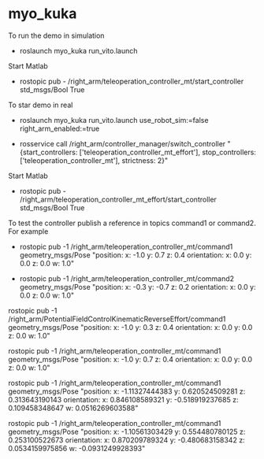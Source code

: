 # myo_kuka

To run the demo in simulation

  - roslaunch myo_kuka run_vito.launch

Start Matlab

  - rostopic pub - /right_arm/teleoperation_controller_mt/start_controller std_msgs/Bool True

To star demo in real

  - roslaunch myo_kuka run_vito.launch use_robot_sim:=false right_arm_enabled:=true

  - rosservice call /right_arm/controller_manager/switch_controller "{start_controllers: ['teleoperation_controller_mt_effort'], stop_controllers: ['teleoperation_controller_mt'], strictness: 2}"

Start Matlab

  - rostopic pub - /right_arm/teleoperation_controller_mt_effort/start_controller std_msgs/Bool True


To test the controller publish a reference in topics command1 or command2. For example

  - rostopic pub -1 /right_arm/teleoperation_controller_mt/command1 geometry_msgs/Pose "position:
  x: -1.0
  y: 0.7
  z: 0.4
orientation:
  x: 0.0
  y: 0.0
  z: 0.0
  w: 1.0" 

  - rostopic pub  -1 /right_arm/teleoperation_controller_mt/command2 geometry_msgs/Pose "position:
  x: -0.3
  y: -0.7
  z: 0.2
orientation:
  x: 0.0
  y: 0.0
  z: 0.0
  w: 1.0" 


rostopic pub -1 /right_arm/PotentialFieldControlKinematicReverseEffort/command1 geometry_msgs/Pose "position:
  x: -1.0
  y: 0.3
  z: 0.4
orientation:
  x: 0.0
  y: 0.0
  z: 0.0
  w: 1.0" 


rostopic pub -1 /right_arm/teleoperation_controller_mt/command1 geometry_msgs/Pose "position:
  x: -1.0
  y: 0.7
  z: 0.4
orientation:
  x: 0.0
  y: 0.0
  z: 0.0
  w: 1.0" 

rostopic pub -1 /right_arm/teleoperation_controller_mt/command1 geometry_msgs/Pose "position: 
  x: -1.11327444383
  y: 0.620524509281
  z: 0.313643190143
orientation: 
  x: 0.846108589321
  y: -0.518919237685
  z: 0.109458348647
  w: 0.0516269603588"




rostopic pub -1 /right_arm/teleoperation_controller_mt/command1 geometry_msgs/Pose "position: 
  x: -1.10561303429
  y: 0.554480780125
  z: 0.253100522673
orientation: 
  x: 0.870209789324
  y: -0.480683158342
  z: 0.0534159975856
  w: -0.0931249928393"
